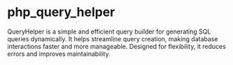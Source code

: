 # php_query_helper
QueryHelper is a simple and efficient query builder for generating SQL queries dynamically. It helps streamline query creation, making database interactions faster and more manageable. Designed for flexibility, it reduces errors and improves maintainability.
